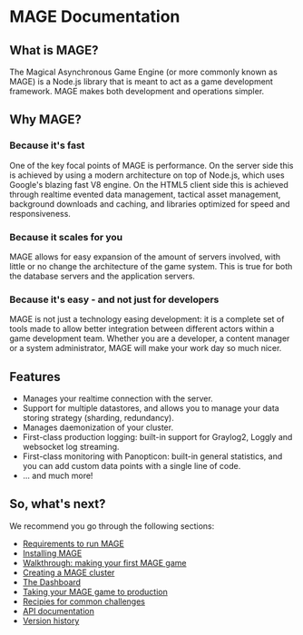 # MAGE Documentation

## What is MAGE?

The Magical Asynchronous Game Engine (or more commonly known as MAGE) is a Node.js library that is
meant to act as a game development framework. MAGE makes both development and operations simpler.

## Why MAGE?

### Because it's fast

One of the key focal points of MAGE is performance. On the server side this is achieved by using a
modern architecture on top of Node.js, which uses Google's blazing fast V8 engine. On the HTML5
client side this is achieved through realtime evented data management, tactical asset management,
background downloads and caching, and libraries optimized for speed and responsiveness.

### Because it scales for you

MAGE allows for easy expansion of the amount of servers involved, with little or no change the
architecture of the game system. This is true for both the database servers and the application
servers.

### Because it's easy - and not just for developers

MAGE is not just a technology easing development: it is a complete set of tools made to allow better
integration between different actors within a game development team. Whether you are a developer, a
content manager or a system administrator, MAGE will make your work day so much nicer.

## Features

* Manages your realtime connection with the server.
* Support for multiple datastores, and allows you to manage your data storing strategy (sharding, redundancy).
* Manages daemonization of your cluster.
* First-class production logging: built-in support for Graylog2, Loggly and websocket log streaming.
* First-class monitoring with Panopticon: built-in general statistics, and you can add custom data points with a single line of code.
* ... and much more!

## So, what's next?

We recommend you go through the following sections:

* [Requirements to run MAGE](./docs/Requirements.md)
* [Installing MAGE](./docs/Install.md)
* [Walkthrough: making your first MAGE game](./docs/walkthrough/Readme.md)
* [Creating a MAGE cluster](./docs/walkthrough-cluster/Readme.md)
* [The Dashboard](./docs/dashboard/Readme.md)
* [Taking your MAGE game to production](./docs/production/Readme.md)
* [Recipies for common challenges](./docs/recipies/Readme.md)
* [API documentation](./docs/api/Readme.md)
* [Version history](./History.md)
